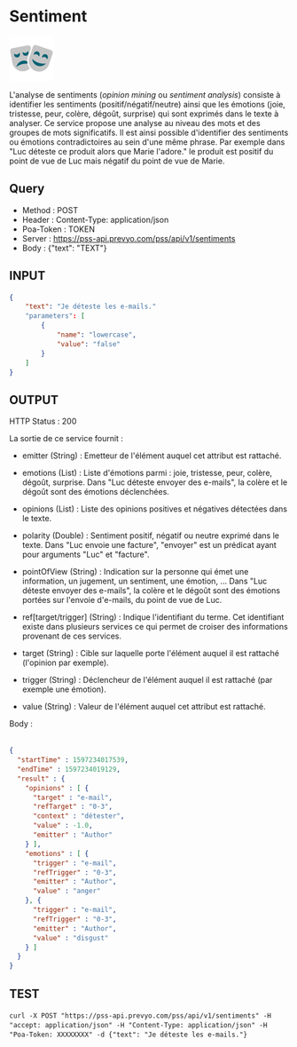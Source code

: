 Sentiment
==

<img src="../images/ic_pss_sentiment.png" alt="drawing" width="80"/>

L'analyse de sentiments (<i>opinion mining</i> ou <i>sentiment analysis</i>) consiste à identifier les sentiments (positif/négatif/neutre) ainsi que les émotions (joie, tristesse, peur, colère, dégoût, surprise) qui sont exprimés dans le texte à analyser. Ce service propose une analyse au niveau des mots et des groupes de mots significatifs. Il est ainsi possible d'identifier des sentiments ou émotions contradictoires au sein d'une même phrase. Par exemple dans "Luc déteste ce produit alors que Marie l'adore." le produit est positif du point de vue de Luc mais négatif du point de vue de Marie.

Query
--
* Method : POST
* Header : Content-Type: application/json
* Poa-Token : TOKEN
* Server : https://pss-api.prevyo.com/pss/api/v1/sentiments
* Body : {"text": "TEXT"}

INPUT
--

```JSON
{
    "text": "Je déteste les e-mails."
    "parameters": [
        {
            "name": "lowercase",
            "value": "false"
        }
    ]
}
```


OUTPUT
--
HTTP Status : 200

La sortie de ce service fournit :

* emitter (String) : Emetteur de l'élément auquel cet attribut est rattaché. 

* emotions (List) : Liste d'émotions parmi : joie, tristesse, peur, colère, dégoût, surprise.
Dans "Luc déteste envoyer des e-mails", la colère et le dégoût sont des émotions déclenchées.

* opinions (List) : Liste des opinions positives et négatives détectées dans le texte.

* polarity (Double) : Sentiment positif, négatif ou neutre exprimé dans le texte.
Dans "Luc envoie une facture", "envoyer" est un prédicat ayant pour arguments "Luc" et "facture".

* pointOfView (String) : Indication sur la personne qui émet une information, un jugement, un sentiment, une émotion, ...
Dans "Luc déteste envoyer des e-mails", la colère et le dégoût sont des émotions portées sur l'envoie d'e-mails, du point de vue de Luc.

* ref[target/trigger] (String) : Indique l'identifiant du terme. Cet identifiant existe dans plusieurs services ce qui permet de croiser des informations provenant de ces services.

* target (String) : Cible sur laquelle porte l'élément auquel il est rattaché (l'opinion par exemple).
 
* trigger (String) : Déclencheur de l'élément auquel il est rattaché (par exemple une émotion).

* value (String) : Valeur de l'élément auquel cet attribut est rattaché.


Body :

```JSON

{
  "startTime" : 1597234017539,
  "endTime" : 1597234019129,
  "result" : {
    "opinions" : [ {
      "target" : "e-mail",
      "refTarget" : "0-3",
      "context" : "détester",
      "value" : -1.0,
      "emitter" : "Author"
    } ],
    "emotions" : [ {
      "trigger" : "e-mail",
      "refTrigger" : "0-3",
      "emitter" : "Author",
      "value" : "anger"
    }, {
      "trigger" : "e-mail",
      "refTrigger" : "0-3",
      "emitter" : "Author",
      "value" : "disgust"
    } ]
  }
}
```

TEST
--

`curl -X POST "https://pss-api.prevyo.com/pss/api/v1/sentiments" -H "accept: application/json" -H "Content-Type: application/json" -H "Poa-Token: XXXXXXXX" -d {"text": "Je déteste les e-mails."}` 

